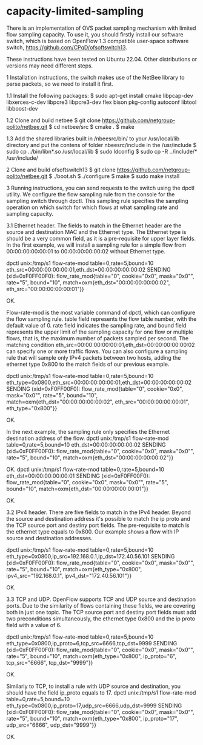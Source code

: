 # capacity-limited-sampling

There is an implementation of OVS packet sampling mechanism with limited flow sampling capacity. 
To use it, you should firstly install our software switch, which is based on OpenFlow 1.3 compatible user-space software switch, https://github.com/CPqD/ofsoftswitch13.

These instructions have been tested on Ubuntu 22.04. Other distributions or versions may need different steps.

1 Installation instructions, the switch makes use of the NetBee library to parse packets, so we need to install it first.

1.1 Install the following packages:
$ sudo apt-get install cmake libpcap-dev libxerces-c-dev libpcre3 libpcre3-dev flex bison pkg-config autoconf libtool libboost-dev

1.2 Clone and build netbee
$ git clone https://github.com/netgroup-polito/netbee.git
$ cd netbee/src
$ cmake .
$ make

1.3 Add the shared libraries built in /nbeesrc/bin/ to your /usr/local/lib directory and put the contens of folder nbeesrc/include in the /usr/include
$ sudo cp ../bin/libn*.so /usr/local/lib
$ sudo ldconfig
$ sudo cp -R ../include/* /usr/include/

2 Clone and build ofsoftswitch13
$ git clone https://github.com/netgroup-polito/netbee.git
$ ./boot.sh
$ ./configure
$ make
$ sudo make install

3 Running instructions, you can send requests to the switch using the dpctl utility. We configure the flow sampling rule from the console for the sampling switch through dpctl. This sampling rule specifies the sampling operation on which switch for which flows at what sampling rate and sampling capacity.

3.1 Ethernet header. The fields to match in the Ethernet header are the source and destination MAC and the Ethernet type. The Ethernet type is should be a very common field, as it is a pre-requisite for upper layer fields. In the first example, we will install a sampling rule for a simple flow from 00:00:00:00:00:01 to 00:00:00:00:00:02 without Ethernet type.

dpctl unix:/tmp/s1 flow-rate-mod table=0,rate=5,bound=10 eth_src=00:00:00:00:00:01,eth_dst=00:00:00:00:00:02
SENDING (xid=0xF0FF00F0):
flow_rate_mod{table="0", cookie="0x0", mask="0x0"", rate="5", bound="10", match=oxm{eth_dst="00:00:00:00:00:02", eth_src="00:00:00:00:00:01"}}

OK.

Flow-rate-mod is the most variable command of dpctl, which can configure the flow sampling rule. 
table field represents the flow table number, with the default value of 0. rate field indicates the sampling rate, and bound field represents the upper limit of the sampling capacity for one flow or multiple flows, that is, the maximum number of packets sampled per second. The matching condition eth_src=00:00:00:00:00:01,eth_dst=00:00:00:00:00:02 can specify one or more traffic flows. You can also configure a sampling rule that will sample only IPv4 packets between two hosts, adding the ethernet type 0x800 to the match fields of our previous example.

dpctl unix:/tmp/s1 flow-rate-mod table=0,rate=5,bound=10 eth_type=0x0800,eth_src=00:00:00:00:00:01,eth_dst=00:00:00:00:00:02
SENDING (xid=0xF0FF00F0):
flow_rate_mod{table="0", cookie="0x0", mask="0x0"", rate="5", bound="10", match=oxm{eth_dst="00:00:00:00:00:02", eth_src="00:00:00:00:00:01", eth_type="0x800"}}

OK.

In the next example, the sampling rule only specifies the Ethernet destination address of the flow.
dpctl unix:/tmp/s1 flow-rate-mod table=0,rate=5,bound=10 eth_dst=00:00:00:00:00:02
SENDING (xid=0xF0FF00F0):
flow_rate_mod{table="0", cookie="0x0", mask="0x0"", rate="5", bound="10", match=oxm{eth_dst="00:00:00:00:00:02"}}

OK.
dpctl unix:/tmp/s1 flow-rate-mod table=0,rate=5,bound=10 eth_dst=00:00:00:00:00:01
SENDING (xid=0xF0FF00F0):
flow_rate_mod{table="0", cookie="0x0", mask="0x0"", rate="5", bound="10", match=oxm{eth_dst="00:00:00:00:00:01"}}

OK.

3.2 IPv4 header. There are five fields to match in the IPv4 header. Beyond the source and destination address it's possible to match the ip proto and the TCP source port and destiny port fields. The pre-requisite to match is the ethernet type equals to 0x800. Our example shows a flow with IP source and destination addresses.

dpctl unix:/tmp/s1 flow-rate-mod table=0,rate=5,bound=10  eth_type=0x0800,ip_src=192.168.0.1,ip_dst=172.40.56.101
SENDING (xid=0xF0FF00F0):
flow_rate_mod{table="0", cookie="0x0", mask="0x0"", rate="5", bound="10", match=oxm{eth_type="0x800", ipv4_src="192.168.0.1", ipv4_dst="172.40.56.101"}}

OK.

3.3 TCP and UDP. OpenFlow supports TCP and UDP source and destination ports. Due to the similarity of flows containing these fields, we are covering both in just one topic. The TCP source port and destiny port fields must add two preconditions simultaneously, the ethernet type 0x800 and the ip proto field with a value of 6.

dpctl unix:/tmp/s1 flow-rate-mod table=0,rate=5,bound=10 eth_type=0x0800,ip_proto=6,tcp_src=6666,tcp_dst=9999
SENDING (xid=0xF0FF00F0):
flow_rate_mod{table="0", cookie="0x0", mask="0x0"", rate="5", bound="10", match=oxm{eth_type="0x800", ip_proto="6", tcp_src="6666", tcp_dst="9999"}}

OK.

Similarly to TCP, to install a rule with UDP source and destination, you should have the field ip_proto equals to 17.
dpctl unix:/tmp/s1 flow-rate-mod table=0,rate=5,bound=10 eth_type=0x0800,ip_proto=17,udp_src=6666,udp_dst=9999
SENDING (xid=0xF0FF00F0):
flow_rate_mod{table="0", cookie="0x0", mask="0x0"", rate="5", bound="10", match=oxm{eth_type="0x800", ip_proto="17", udp_src="6666", udp_dst="9999"}}

OK.
